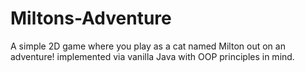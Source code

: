 # Miltons-Adventure
A simple 2D game where you play as a cat named Milton out on an adventure! implemented via vanilla Java with OOP principles in mind.